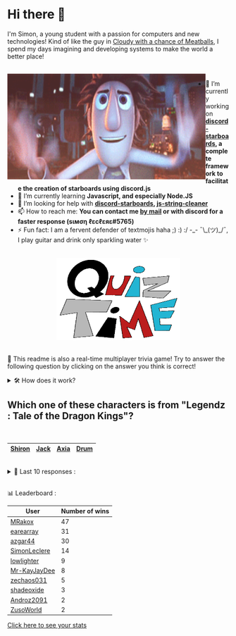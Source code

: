 # Hi there 👋

I'm Simon, a young student with a passion for computers and new technologies!
Kind of like the guy in [Cloudy with a chance of Meatballs](https://www.youtube.com/watch?v=dQw4w9WgXcQ), I spend my days imagining and developing systems to make the world a better place!

<br>

<img width="450" height="240" src="./assets/cloudyWithAChanceOfMeatBalls.gif" align=left>

- 🔭 I’m currently working on **[discord-starboards](https://github.com/SimonLeclere/discord-starboards), a complete framework to facilitate the creation of starboards using discord.js**
- 🌱 I’m currently learning **Javascript, and especially Node.JS**
- 🤔 I’m looking for help with **[discord-starboards](https://github.com/SimonLeclere/discord-starboards), [js-string-cleaner](https://github.com/SimonLeclere/Js-String-Cleaner)**
- 📫 How to reach me: **You can contact me [by mail](mailto:simon-leclere@orange.fr) or with discord for a faster response (sιмση ℓεcℓεяε#5765)**
- ⚡ Fun fact: I am a fervent defender of textmojis haha ;) :) :/ -\_- ¯\\\_(ツ)\_/¯, I play guitar and drink only sparkling water ✨

<br>

<center><img width="280" height="187" src="./assets/quizTime.gif"></center>

<br>

🎲 This readme is also a real-time multiplayer trivia game! Try to answer the following question by clicking on the answer you think is correct!
<details>
  <summary>🛠️ How does it work?</summary>
  Each answer is a link to a pre-filled issue. When you press "Submit new issue", it triggers a Github action workflow that compares your answer with the correct answer, finds a new question and updates the readme.md file. Not bad huh?! This whole process only takes about 20 seconds!
</details>

## Which one of these characters is from &quot;Legendz : Tale of the Dragon Kings&quot;?

<br>

| [Shiron](https://github.com/SimonLeclere/SimonLeclere/issues/new?title=quiz%7C512%7CShiron&body=Just%20click%20'Submit%20new%20issue'.) | [Jack](https://github.com/SimonLeclere/SimonLeclere/issues/new?title=quiz%7C512%7CJack&body=Just%20click%20'Submit%20new%20issue'.) | [Axia](https://github.com/SimonLeclere/SimonLeclere/issues/new?title=quiz%7C512%7CAxia&body=Just%20click%20'Submit%20new%20issue'.) | [Drum](https://github.com/SimonLeclere/SimonLeclere/issues/new?title=quiz%7C512%7CDrum&body=Just%20click%20'Submit%20new%20issue'.) |
| - | - | - | - | 

<br>

<details>
  <summary>📒 Last 10 responses :</summary>

- **MRakox** answered **The Hunger Games** to `Which novel is set in a land named after the Latin word for “bread”?` (Good answer)
- **MRakox** answered **chicken** to `Someone would most likely contract salmonella poisoning from eating which of the following?` (Good answer)
- **MRakox** answered **chicken** to `Someone would most likely contract salmonella poisoning from eating which of the following?` (Good answer)
- **MRakox** answered **F** to `What is the Swedish word for "window"?` (Wrong answer)
- **MRakox** answered **Quahog** to `Adam West was the mayor of which cartoon town?` (Good answer)
- **MRakox** answered **False** to `Kangaroos keep food in their pouches next to their children.` (Good answer)
- **MRakox** answered **Drake** to `Aubrey Graham is better known as` (Good answer)
- **MRakox** answered **Matthew Taylor** to `Who plays the Nemesis in the Resident Evil movies?` (Good answer)
- **MRakox** answered **False** to `In "Mario Kart 64", Waluigi is a playable character.` (Good answer)
- **MRakox** answered **Japan** to `The sport of judo comes from what Asian country?` (Good answer)

</details>

<br>

📊 Leaderboard :

| User | Number of wins |
|-|-|
| [MRakox](https://github.com/MRakox) | 47 |
| [earearray](https://github.com/earearray) | 31 |
| [azgar44](https://github.com/azgar44) | 30 |
| [SimonLeclere](https://github.com/SimonLeclere) | 14 |
| [lowlighter](https://github.com/lowlighter) | 9 |
| [Mr-KayJayDee](https://github.com/Mr-KayJayDee) | 8 |
| [zechaos031](https://github.com/zechaos031) | 5 |
| [shadeoxide](https://github.com/shadeoxide) | 3 |
| [Androz2091](https://github.com/Androz2091) | 2 |
| [ZusoWorld](https://github.com/ZusoWorld) | 2 |

[Click here to see your stats](https://github.com/SimonLeclere/SimonLeclere/issues/new?title=MyStats&body=Just%20click%20%27Submit%20new%20issue%27.)